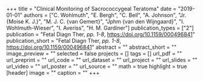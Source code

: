 +++
title = "Clinical Monitoring of Sacrococcygeal Teratoma"
date = "2019-01-01"
authors = ["C. Wohlmuth", "E. Bergh", "C. Bell", "A. Johnson", "Jr. {Moise K. J.}", "M. J. C. {van Gemert}", "Jphm {van den Wijngaard}", "I. Wohlmuth-Wieser", "I. Averiss", "H. M. Gardiner"]
publication_types = ["2"]
publication = "Fetal Diagn Ther, _pp. 1-8_, https://doi.org/10.1159/000496841"
publication_short = "Fetal Diagn Ther, _pp. 1-8_, https://doi.org/10.1159/000496841"
abstract = ""
abstract_short = ""
image_preview = ""
selected = false
projects = []
tags = []
url_pdf = ""
url_preprint = ""
url_code = ""
url_dataset = ""
url_project = ""
url_slides = ""
url_video = ""
url_poster = ""
url_source = ""
math = true
highlight = true
[header]
image = ""
caption = ""
+++
